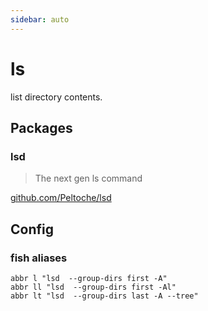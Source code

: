 ```yaml
---
sidebar: auto
---
```


# ls

list directory contents.

## Packages

### lsd

> The next gen ls command

[github.com/Peltoche/lsd](https://github.com/Peltoche/lsd)

## Config

### fish aliases

```fish
abbr l "lsd  --group-dirs first -A"
abbr ll "lsd  --group-dirs first -Al"
abbr lt "lsd  --group-dirs last -A --tree"
```
